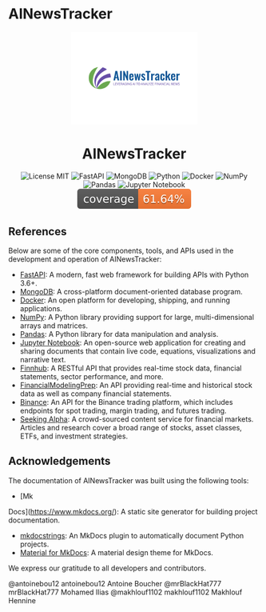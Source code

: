 # AINewsTracker

<p align="center">
    <img width="50%" src="./docs/AINewsTracker_transparent.svg" alt="AINewsTracker"/>
    <h1 align="center">AINewsTracker </h1>
</p>

<p align="center">
    <img src="https://img.shields.io/badge/license-MIT-green?style=for-the-badge" alt="License MIT"/>
    <img src="https://img.shields.io/badge/-FastAPI-009681?style=for-the-badge&logo=fastapi&logoColor=white" alt="FastAPI"/>
    <img src="https://img.shields.io/badge/-MongoDB-47A248?style=for-the-badge&logo=mongodb&logoColor=white" alt="MongoDB"/>
    <img src="https://img.shields.io/badge/-Python-3776AB?style=for-the-badge&logo=python&logoColor=white" alt="Python"/>
    <img src="https://img.shields.io/badge/-Docker-2496ED?style=for-the-badge&logo=docker&logoColor=white" alt="Docker"/>
    <img src="https://img.shields.io/badge/numpy-%23013243.svg?style=for-the-badge&logo=numpy&logoColor=white" alt="NumPy"/>
    <img src="https://img.shields.io/badge/pandas-%23150458.svg?style=for-the-badge&logo=pandas&logoColor=white" alt="Pandas"/>
    <img src="https://img.shields.io/badge/jupyter-%23FA0F00.svg?style=for-the-badge&logo=jupyter&logoColor=white" alt="Jupyter Notebook"/>
    <br>
    <img src=".github/badge/coverage.svg" alt="Coverage" />
</p>

## References

Below are some of the core components, tools, and APIs used in the development and operation of AINewsTracker:

- [FastAPI](https://fastapi.tiangolo.com/): A modern, fast web framework for building APIs with Python 3.6+.
- [MongoDB](https://www.mongodb.com/): A cross-platform document-oriented database program.
- [Docker](https://www.docker.com/): An open platform for developing, shipping, and running applications.
- [NumPy](https://numpy.org/): A Python library providing support for large, multi-dimensional arrays and matrices.
- [Pandas](https://pandas.pydata.org/): A Python library for data manipulation and analysis.
- [Jupyter Notebook](https://jupyter.org/): An open-source web application for creating and sharing documents that contain live code, equations, visualizations and narrative text.
- [Finnhub](https://finnhub.io/): A RESTful API that provides real-time stock data, financial statements, sector performance, and more.
- [FinancialModelingPrep](https://financialmodelingprep.com/developer/docs/): An API providing real-time and historical stock data as well as company financial statements.
- [Binance](https://binance-docs.github.io/apidocs/spot/en/): An API for the Binance trading platform, which includes endpoints for spot trading, margin trading, and futures trading.
- [Seeking Alpha](https://seekingalpha.com/): A crowd-sourced content service for financial markets. Articles and research cover a broad range of stocks, asset classes, ETFs, and investment strategies.

## Acknowledgements

The documentation of AINewsTracker was built using the following tools:

- [Mk

Docs](https://www.mkdocs.org/): A static site generator for building project documentation.
- [mkdocstrings](https://mkdocstrings.github.io/): An MkDocs plugin to automatically document Python projects.
- [Material for MkDocs](https://squidfunk.github.io/mkdocs-material/): A material design theme for MkDocs.

We express our gratitude to all developers and contributors.

@antoinebou12
antoinebou12 Antoine Boucher
@mrBlackHat777
mrBlackHat777 Mohamed Ilias
@makhlouf1102
makhlouf1102 Makhlouf Hennine